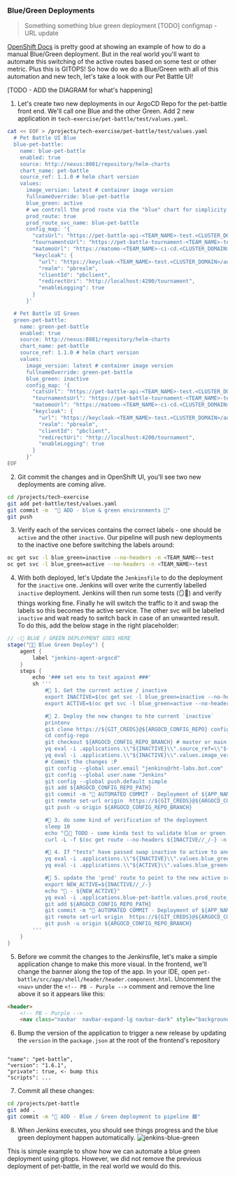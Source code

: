 ### Blue/Green Deployments
> Something something blue green deployment
[TODO] configmap - URL update

[OpenShift Docs](https://docs.openshift.com/container-platform/4.8/applications/deployments/route-based-deployment-strategies.html#deployments-blue-green_route-based-deployment-strategies) is pretty good at showing an example of how to do a manual Blue/Green deployment. But in the real world you'll want to automate this switching of the active routes based on some test or other metric. Plus this is GITOPS! So how do we do a Blue/Green with all of this automation and new tech, let's take a look with our Pet Battle UI!

[TODO - ADD the DIAGRAM for what's happening]

1. Let's create two new deployments in our ArgoCD Repo for the pet-battle front end. We'll call one Blue and the other Green. Add 2 new application in `tech-exercise/pet-battle/test/values.yaml`.

```bash
cat << EOF > /projects/tech-exercise/pet-battle/test/values.yaml
  # Pet Battle UI Blue
  blue-pet-battle:
    name: blue-pet-battle
    enabled: true
    source: http://nexus:8081/repository/helm-charts
    chart_name: pet-battle
    source_ref: 1.1.0 # helm chart version
    values:
      image_version: latest # container image version
      fullnameOverride: blue-pet-battle
      blue_green: active
      # we controll the prod route via the "blue" chart for simplicity
      prod_route: true
      prod_route_svc_name: blue-pet-battle
      config_map: '{
        "catsUrl": "https://pet-battle-api-<TEAM_NAME>-test.<CLUSTER_DOMAIN>",
        "tournamentsUrl": "https://pet-battle-tournament-<TEAM_NAME>-test.<CLUSTER_DOMAIN>",
        "matomoUrl": "https://matomo-<TEAM_NAME>-ci-cd.<CLUSTER_DOMAIN>/",
        "keycloak": {
          "url": "https://keycloak-<TEAM_NAME>-test.<CLUSTER_DOMAIN>/auth/",
          "realm": "pbrealm",
          "clientId": "pbclient",
          "redirectUri": "http://localhost:4200/tournament",
          "enableLogging": true
        }
      }'

  # Pet Battle UI Green
  green-pet-battle:
    name: green-pet-battle
    enabled: true
    source: http://nexus:8081/repository/helm-charts
    chart_name: pet-battle
    source_ref: 1.1.0 # helm chart version
    values:
      image_version: latest # container image version
      fullnameOverride: green-pet-battle
      blue_green: inactive
      config_map: '{
        "catsUrl": "https://pet-battle-api-<TEAM_NAME>-test.<CLUSTER_DOMAIN>",
        "tournamentsUrl": "https://pet-battle-tournament-<TEAM_NAME>-test.<CLUSTER_DOMAIN>",
        "matomoUrl": "https://matomo-<TEAM_NAME>-ci-cd.<CLUSTER_DOMAIN>/",
        "keycloak": {
          "url": "https://keycloak-<TEAM_NAME>-test.<CLUSTER_DOMAIN>/auth/",
          "realm": "pbrealm",
          "clientId": "pbclient",
          "redirectUri": "http://localhost:4200/tournament",
          "enableLogging": true
        }
      }'
EOF
```

2. Git commit the changes and in OpenShift UI, you'll see two new deployments are coming alive.
```bash
cd /projects/tech-exercise
git add pet-battle/test/values.yaml
git commit -m  "🍔 ADD - blue & green environments 🍔"
git push
```

3. Verify each of the services contains the correct labels - one should be `active` and the other `inactive`. Our pipeline will push new deployments to the inactive one before switching the labels around:
```bash
oc get svc -l blue_green=inactive --no-headers -n <TEAM_NAME>-test
oc get svc -l blue_green=active --no-headers -n <TEAM_NAME>-test
```

4. With both deployed, let's Update the `Jenkinsfile` to do the deployment for the `inactive` one. Jenkins will over write the currently labelled `inactive` deployment. Jenkins will then run some tests (🪞💨) and verify things working fine. Finally he will switch the traffic to it and swap the labels so this becomes the active service. The other svc will be labelled `inactive` and wait ready to switch back in case of an unwanted result.
To do this, add the below stage in the right placeholder:
```groovy
// 💥🔨 BLUE / GREEN DEPLOYMENT GOES HERE 
stage("🔷✅ Blue Green Deploy") {
	agent {
		label "jenkins-agent-argocd"
	}
	steps {
		echo '### set env to test against ###'
		sh '''
			#🌻 1. Get the current active / inactive
			export INACTIVE=$(oc get svc -l blue_green=inactive --no-headers -n ${DESTINATION_NAMESPACE} | cut -d' ' -f 1)
			export ACTIVE=$(oc get svc -l blue_green=active --no-headers -n ${DESTINATION_NAMESPACE} | cut -d' ' -f 1)

			#🌻 2. Deploy the new changes to hte current `inactive`
			printenv
			git clone https://${GIT_CREDS}@${ARGOCD_CONFIG_REPO} config-repo
			cd config-repo
			git checkout ${ARGOCD_CONFIG_REPO_BRANCH} # master or main
			yq eval -i .applications.\\"${INACTIVE}\\".source_ref=\\"${CHART_VERSION}\\" "${ARGOCD_CONFIG_REPO_PATH}"
			yq eval -i .applications.\\"${INACTIVE}\\".values.image_version=\\"${VERSION}\\" "${ARGOCD_CONFIG_REPO_PATH}"
			# Commit the changes :P
			git config --global user.email "jenkins@rht-labs.bot.com"
			git config --global user.name "Jenkins"
			git config --global push.default simple
			git add ${ARGOCD_CONFIG_REPO_PATH}
			git commit -m "🚀 AUTOMATED COMMIT - Deployment of ${APP_NAME} at version ${VERSION} 🚀" || rc1=$?
			git remote set-url origin  https://${GIT_CREDS}@${ARGOCD_CONFIG_REPO}
			git push -u origin ${ARGOCD_CONFIG_REPO_BRANCH}

			#🌻 3. do some kind of verification of the deployment  
			sleep 10
			echo "🪞💨 TODO - some kinda test to validate blue or green is working as expected ... 🪞💨"
			curl -L -f $(oc get route --no-headers ${INACTIVE//_/-} -n $DESTINATION_NAMESPACE | cut -d' ' -f 4) 

			#🌻 4. If "tests" have passed swap inactive to active to and vice versa
			yq eval -i .applications.\\"${INACTIVE}\\".values.blue_green=\\"active\\" "${ARGOCD_CONFIG_REPO_PATH}"
			yq eval -i .applications.\\"${ACTIVE}\\".values.blue_green=\\"inactive\\" "${ARGOCD_CONFIG_REPO_PATH}"

			#🌻 5. update the 'prod' route to point to the new active svc
			export NEW_ACTIVE=${INACTIVE//_/-}
			echo "🐥 - ${NEW_ACTIVE}"
			yq eval -i .applications.blue-pet-battle.values.prod_route_svc_name=\\"${NEW_ACTIVE}\\" "${ARGOCD_CONFIG_REPO_PATH}"
			git add ${ARGOCD_CONFIG_REPO_PATH}
			git commit -m "🚀 AUTOMATED COMMIT - Deployment of ${APP_NAME} at version ${VERSION} 🚀" || rc1=$?
			git remote set-url origin  https://${GIT_CREDS}@${ARGOCD_CONFIG_REPO}
			git push -u origin ${ARGOCD_CONFIG_REPO_BRANCH}
		'''
	}
}
```

5. Before we commit the changes to the Jenkinsfile, let's make a simple application change to make this more visual. In the frontend, we'll change the banner along the top of the app. In your IDE, open `pet-battle/src/app/shell/header/header.component.html`. Uncomment the `<nav>` under the `<!-- PB - Purple -->` comment and remove the line above it so it appears like this:
```html
<header>
    <!-- PB - Purple -->
    <nav class="navbar  navbar-expand-lg navbar-dark" style="background-color: #563D7C;">
```

6. Bump the version of the application to trigger a new release by updating the `version` in the `package.json` at the root of the frontend's repository
<pre><code class="language-yaml">
"name": "pet-battle",
"version": "1.6.1",
"private": true, <- bump this
"scripts": ...
</code></pre>

7. Commit all these changes:
```bash
cd /projects/pet-battle
git add .
git commit -m "🔵 ADD - Blue / Green deployment to pipeline 🟩"
```

8. When Jenkins executes, you should see things progress and the blue green deployment happen automatically. 
![jenkins-blue-green](./images/jenkins-blue-green.png)

This is simple example to show how we can automate a blue green deployment using gitops. However, we did not remove the previous deployment of pet-battle, in the real world we would do this.
